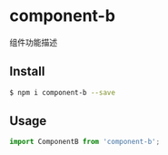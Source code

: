 # component-b

组件功能描述

## Install

```bash
$ npm i component-b --save
```

## Usage

```jsx
import ComponentB from 'component-b';
```
